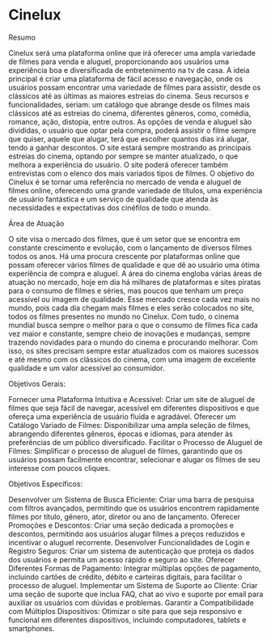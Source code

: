 # Cinelux
Resumo

Cinelux será uma plataforma online que irá oferecer uma ampla variedade de filmes para venda e aluguel, proporcionando aos usuários uma experiência boa e diversificada de entretenimento na tv de casa. A ideia principal é criar uma plataforma de fácil acesso e navegação, onde os usuários possam encontrar uma variedade de filmes para assistir, desde os clássicos até as últimas as maiores estreias do cinema. Seus recursos e funcionalidades, seriam: um catálogo que abrange desde os filmes mais clássicos até as estreias do cinema, diferentes gêneros, como, comédia, romance, ação, distopia, entre outros.
As opções de venda e aluguel são divididas, o usuário que optar pela compra, poderá assistir o filme sempre que quiser, aquele que alugar, terá que escolher quantos dias irá alugar, tendo a ganhar descontos. O site estará sempre mostrando as principais estreias do cinema, optando por sempre se manter atualizado, o que melhora a experiência do usuário. O site poderá oferecer também entrevistas com o elenco dos mais variados tipos de filmes.
O objetivo do Cinelux é se tornar uma referência no mercado de venda e aluguel de filmes online, oferecendo uma grande variedade de títulos, uma experiência de usuário fantástica e um serviço de qualidade que atenda às necessidades e expectativas dos cinéfilos de todo o mundo.

Área de Atuação

O site visa o mercado dos filmes, que é um setor que se encontra em constante crescimento e evolução, com o lançamento de diversos filmes todos os anos. Há uma procura crescente por plataformas online que possam oferecer vários filmes de qualidade e que dê ao usuário uma ótima experiência de compra e aluguel.
A área do cinema engloba várias áreas de atuação no mercado, hoje em dia há milhares de plataformas e sites piratas para o consumo de filmes e séries, mas poucos que tenham um preço acessível ou imagem de qualidade. Esse mercado cresce cada vez mais no mundo, pois cada dia chegam mais filmes e eles serão colocados no site, todos os filmes presentes no mundo no Cinelux.
Com tudo, o cinema mundial busca sempre o melhor para o que o consumo de filmes fica cada vez maior e constante, sempre cheio de inovações e mudanças, sempre trazendo novidades para o mundo do cinema e procurando melhorar. Com isso, os sites precisam sempre estar atualizados com os maiores sucessos e até mesmo com os clássicos do cinema, com uma imagem de excelente qualidade e um valor acessível ao consumidor.

Objetivos Gerais:

Fornecer uma Plataforma Intuitiva e Acessível: Criar um site de aluguel de filmes que seja fácil de navegar, acessível em diferentes dispositivos e que ofereça uma experiência de usuário fluida e agradável.
Oferecer um Catálogo Variado de Filmes: Disponibilizar uma ampla seleção de filmes, abrangendo diferentes gêneros, épocas e idiomas, para atender às preferências de um público diversificado.
Facilitar o Processo de Aluguel de Filmes: Simplificar o processo de aluguel de filmes, garantindo que os usuários possam facilmente encontrar, selecionar e alugar os filmes de seu interesse com poucos cliques.

Objetivos Específicos:

Desenvolver um Sistema de Busca Eficiente: Criar uma barra de pesquisa com filtros avançados, permitindo que os usuários encontrem rapidamente filmes por título, gênero, ator, diretor ou ano de lançamento.
Oferecer Promoções e Descontos: Criar uma seção dedicada a promoções e descontos, permitindo aos usuários alugar filmes a preços reduzidos e incentivar o aluguel recorrente.
Desenvolver Funcionalidades de Login e Registro Seguros: Criar um sistema de autenticação que proteja os dados dos usuários e permita um acesso rápido e seguro ao site.
Oferecer Diferentes Formas de Pagamento: Integrar múltiplas opções de pagamento, incluindo cartões de crédito, débito e carteiras digitais, para facilitar o processo de aluguel.
Implementar um Sistema de Suporte ao Cliente: Criar uma seção de suporte que inclua FAQ, chat ao vivo e suporte por email para auxiliar os usuários com dúvidas e problemas.
Garantir a Compatibilidade com Múltiplos Dispositivos: Otimizar o site para que seja responsivo e funcional em diferentes dispositivos, incluindo computadores, tablets e smartphones.
